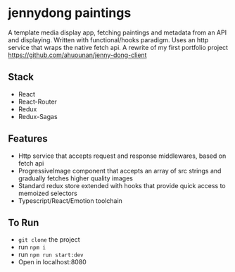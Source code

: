 # jennydong paintings
A template media display app, fetching paintings and metadata from an API and displaying. Written with functional/hooks paradigm. Uses an http service that wraps the native fetch api. A rewrite of my first portfolio project https://github.com/ahuounan/jenny-dong-client

## Stack
- React
- React-Router
- Redux
- Redux-Sagas

## Features
- Http service that accepts request and response middlewares, based on fetch api
- ProgressiveImage component that accepts an array of src strings and gradually fetches higher quality images
- Standard redux store extended with hooks that provide quick access to memoized selectors
- Typescript/React/Emotion toolchain

## To Run
- `git clone` the project
- run `npm i`
- run `npm run start:dev`
- Open in localhost:8080
